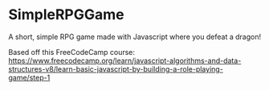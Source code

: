 # SimpleRPGGame
A short, simple RPG game made with Javascript where you defeat a dragon!

Based off this FreeCodeCamp course: https://www.freecodecamp.org/learn/javascript-algorithms-and-data-structures-v8/learn-basic-javascript-by-building-a-role-playing-game/step-1

